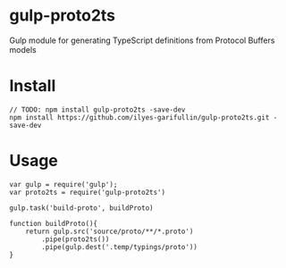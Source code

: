 # gulp-proto2ts
Gulp module for generating TypeScript definitions from Protocol Buffers models 

# Install
```
// TODO: npm install gulp-proto2ts -save-dev
npm install https://github.com/ilyes-garifullin/gulp-proto2ts.git -save-dev
```
# Usage
```
var gulp = require('gulp');
var proto2ts = require('gulp-proto2ts')

gulp.task('build-proto', buildProto)

function buildProto(){
	return gulp.src('source/proto/**/*.proto')
		.pipe(proto2ts())
		.pipe(gulp.dest('.temp/typings/proto'))
}
```
